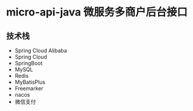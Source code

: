 # micro-api-java 微服务多商户后台接口

## 技术栈
- Spring Cloud Alibaba
- Spring Cloud
- SpringBoot
- MySQL
- Redis
- MyBatisPlus
- Freemarker
- nacos
- 微信支付